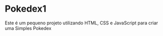 # Pokedex1

Este é um pequeno projeto utilizando HTML, CSS e JavaScript para criar uma Simples Pokedex
